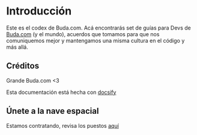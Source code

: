 # Introducción

Este es el codex de Buda.com. Acá encontrarás set de guías para Devs de [Buda.com](https://www.buda.com/chile) (y el mundo), acuerdos que tomamos para que nos comuniquemos mejor y mantengamos una misma cultura en el código y más allá.

## Créditos

Grande Buda.com <3

Esta documentación está hecha con [docsify](https://docsify.js.org/#/)

## Únete a la nave espacial

Estamos contratando, revisa los puestos [aquí](https://www.buda.com/trabaja-en-buda)
